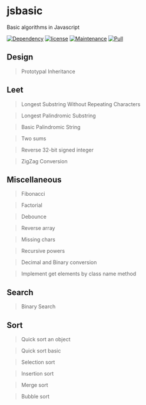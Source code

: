 # jsbasic
Basic algorithms in Javascript

[![Dependency](https://img.shields.io/badge/dependencies-up%20to%20date-green.svg)](https://github.com/lifengli/uiserver)
[![license](https://img.shields.io/badge/license-MIT-blue.svg)](https://github.com/lifengli/uiserver)
[![Maintenance](https://img.shields.io/badge/maintained-yes-orange.svg)](https://github.com/lifengli/uiserver)
[![Pull](https://img.shields.io/badge/pull%20request-welcome-ff69b4.svg)](https://github.com/lifengli/uiserver)

## Design
> Prototypal Inheritance

## Leet
> Longest Substring Without Repeating Characters

> Longest Palindromic Substring

> Basic Palindromic String

> Two sums

> Reverse 32-bit signed integer

> ZigZag Conversion

## Miscellaneous
> Fibonacci

> Factorial

> Debounce

> Reverse array

> Missing chars

> Recursive powers

> Decimal and Binary conversion

> Implement get elements by class name method

## Search
> Binary Search

## Sort
> Quick sort an object

> Quick sort basic

> Selection sort

> Insertion sort

> Merge sort

> Bubble sort

